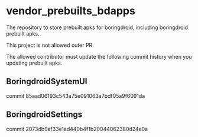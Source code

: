 # vendor_prebuilts_bdapps

The repository to store prebuilt apks for boringdroid, including boringdroid prebuilt apks.

This project is not allowed outer PR.

The allowed contributor must update the following commit history when you updating prebuilt apks.

## BoringdroidSystemUI

commit 85aad06193c543a75e091063a7bdf05a9f6091da

## BoringdroidSettings

commit 2073db9af33e1ad440b4f1b20044062380d24a0a
